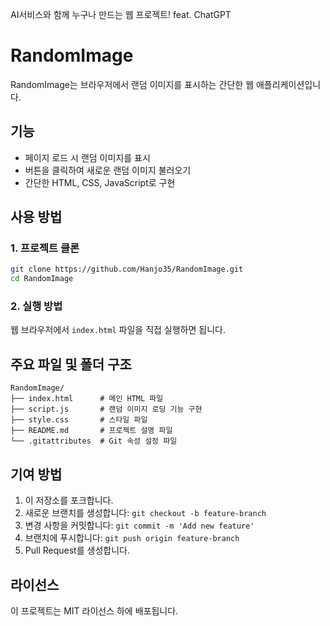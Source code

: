 AI서비스와 함께 누구나 만드는 웹 프로젝트! feat. ChatGPT

# RandomImage

RandomImage는 브라우저에서 랜덤 이미지를 표시하는 간단한 웹 애플리케이션입니다.

## 기능
- 페이지 로드 시 랜덤 이미지를 표시
- 버튼을 클릭하여 새로운 랜덤 이미지 불러오기
- 간단한 HTML, CSS, JavaScript로 구현

## 사용 방법

### 1. 프로젝트 클론
```sh
git clone https://github.com/Hanjo35/RandomImage.git
cd RandomImage
```

### 2. 실행 방법
웹 브라우저에서 `index.html` 파일을 직접 실행하면 됩니다.

## 주요 파일 및 폴더 구조
```
RandomImage/
├── index.html      # 메인 HTML 파일
├── script.js       # 랜덤 이미지 로딩 기능 구현
├── style.css       # 스타일 파일
├── README.md       # 프로젝트 설명 파일
└── .gitattributes  # Git 속성 설정 파일
```

## 기여 방법
1. 이 저장소를 포크합니다.
2. 새로운 브랜치를 생성합니다: `git checkout -b feature-branch`
3. 변경 사항을 커밋합니다: `git commit -m 'Add new feature'`
4. 브랜치에 푸시합니다: `git push origin feature-branch`
5. Pull Request를 생성합니다.

## 라이선스
이 프로젝트는 MIT 라이선스 하에 배포됩니다.

